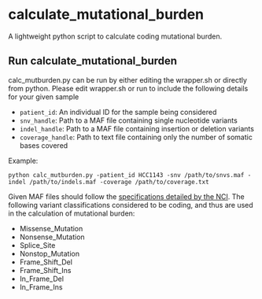 # calculate_mutational_burden
A lightweight python script to calculate coding mutational burden. 

## Run calculate_mutational_burden
calc_mutburden.py can be run by either editing the wrapper.sh or directly from python. Please edit wrapper.sh or run to include the following details for your given sample
- `patient_id`: An individual ID for the sample being considered
- `snv_handle`: Path to a MAF file containing single nucleotide variants
- `indel_handle`: Path to a MAF file containing insertion or deletion variants
- `coverage_handle`: Path to text file containing only the number of somatic bases covered

Example:

`python calc_mutburden.py -patient_id HCC1143 -snv /path/to/snvs.maf -indel /path/to/indels.maf -coverage /path/to/coverage.txt`

Given MAF files should follow the [specifications detailed by the NCI](https://wiki.nci.nih.gov/display/TCGA/Mutation+Annotation+Format+(MAF)+Specification). The following variant classifications considered to be coding, and thus are used in the calculation of mutational burden: 
- Missense_Mutation
- Nonsense_Mutation
- Splice_Site
- Nonstop_Mutation
- Frame_Shift_Del
- Frame_Shift_Ins
- In_Frame_Del
- In_Frame_Ins
